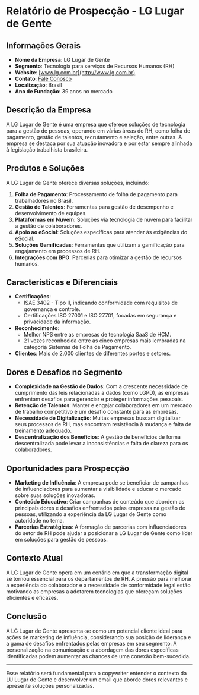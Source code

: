# Relatório de Prospecção - LG Lugar de Gente

## Informações Gerais
- **Nome da Empresa**: LG Lugar de Gente
- **Segmento**: Tecnologia para serviços de Recursos Humanos (RH)
- **Website**: [www.lg.com.br](http://www.lg.com.br)
- **Contato**: [Fale Conosco](http://www.lg.com.br/fale-conosco/)
- **Localização**: Brasil
- **Ano de Fundação**: 39 anos no mercado

## Descrição da Empresa
A LG Lugar de Gente é uma empresa que oferece soluções de tecnologia para a gestão de pessoas, operando em várias áreas do RH, como folha de pagamento, gestão de talentos, recrutamento e seleção, entre outras. A empresa se destaca por sua atuação inovadora e por estar sempre alinhada à legislação trabalhista brasileira.

## Produtos e Soluções
A LG Lugar de Gente oferece diversas soluções, incluindo:

1. **Folha de Pagamento**: Processamento de folha de pagamento para trabalhadores no Brasil.
2. **Gestão de Talentos**: Ferramentas para gestão de desempenho e desenvolvimento de equipes.
3. **Plataformas em Nuvem**: Soluções via tecnologia de nuvem para facilitar a gestão de colaboradores.
4. **Apoio ao eSocial**: Soluções específicas para atender às exigências do eSocial.
5. **Soluções Gamificadas**: Ferramentas que utilizam a gamificação para engajamento em processos de RH.
6. **Integrações com BPO**: Parcerias para otimizar a gestão de recursos humanos.

## Características e Diferenciais
- **Certificações**:
  - ISAE 3402 - Tipo II, indicando conformidade com requisitos de governança e controle.
  - Certificações ISO 27001 e ISO 27701, focadas em segurança e privacidade da informação.
- **Reconhecimento**:
  - Melhor NPS entre as empresas de tecnologia SaaS de HCM.
  - 21 vezes reconhecida entre as cinco empresas mais lembradas na categoria Sistemas de Folha de Pagamento.
- **Clientes**: Mais de 2.000 clientes de diferentes portes e setores.

## Dores e Desafios no Segmento
- **Complexidade na Gestão de Dados**: Com a crescente necessidade de cumprimento das leis relacionadas a dados (como LGPD), as empresas enfrentam desafios para gerenciar e proteger informações pessoais.
- **Retenção de Talentos**: Manter e engajar colaboradores em um mercado de trabalho competitivo é um desafio constante para as empresas.
- **Necessidade de Digitalização**: Muitas empresas buscam digitalizar seus processos de RH, mas encontram resistência à mudança e falta de treinamento adequado.
- **Descentralização dos Benefícios**: A gestão de benefícios de forma descentralizada pode levar a inconsistências e falta de clareza para os colaboradores.

## Oportunidades para Prospecção
- **Marketing de Influência**: A empresa pode se beneficiar de campanhas de influenciadores para aumentar a visibilidade e educar o mercado sobre suas soluções inovadoras.
- **Conteúdo Educativo**: Criar campanhas de conteúdo que abordem as principais dores e desafios enfrentados pelas empresas na gestão de pessoas, utilizando a experiência da LG Lugar de Gente como autoridade no tema.
- **Parcerias Estratégicas**: A formação de parcerias com influenciadores do setor de RH pode ajudar a posicionar a LG Lugar de Gente como líder em soluções para gestão de pessoas.

## Contexto Atual
A LG Lugar de Gente opera em um cenário em que a transformação digital se tornou essencial para os departamentos de RH. A pressão para melhorar a experiência do colaborador e a necessidade de conformidade legal estão motivando as empresas a adotarem tecnologias que ofereçam soluções eficientes e eficazes.

## Conclusão
A LG Lugar de Gente apresenta-se como um potencial cliente ideal para ações de marketing de influência, considerando sua posição de liderança e a gama de desafios enfrentados pelas empresas em seu segmento. A personalização na comunicação e a abordagem das dores específicas identificadas podem aumentar as chances de uma conexão bem-sucedida.

--- 

Esse relatório será fundamental para o copywriter entender o contexto da LU Lugar de Gente e desenvolver um email que aborde dores relevantes e apresente soluções personalizadas.